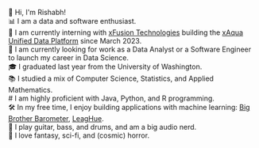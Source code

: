 👋 Hi, I'm Rishabh!  
📊 I am a data and software enthusiast.  
💼 I am currently interning with [xFusion Technologies](https://www.xfusiontech.com/) building the [xAqua Unified Data Platform](https://xaqua.io/) since March 2023.  
🤝 I am currently looking for work as a Data Analyst or a Software Engineer to launch my career in Data Science.  
🎓 I graduated last year from the University of Washington.  
📚 I studied a mix of Computer Science, Statistics, and Applied Mathematics.  
#️ I am highly proficient with Java, Python, and R programming.  
🛠️ In my free time, I enjoy building applications with machine learning: [Big Brother Barometer](https://github.com/vermarish/docs-BBBarometer), [LeagHue](https://github.com/vermarish/LeagHue).  
🎵 I play guitar, bass, and drums, and am a big audio nerd.  
📕 I love fantasy, sci-fi, and (cosmic) horror.  
